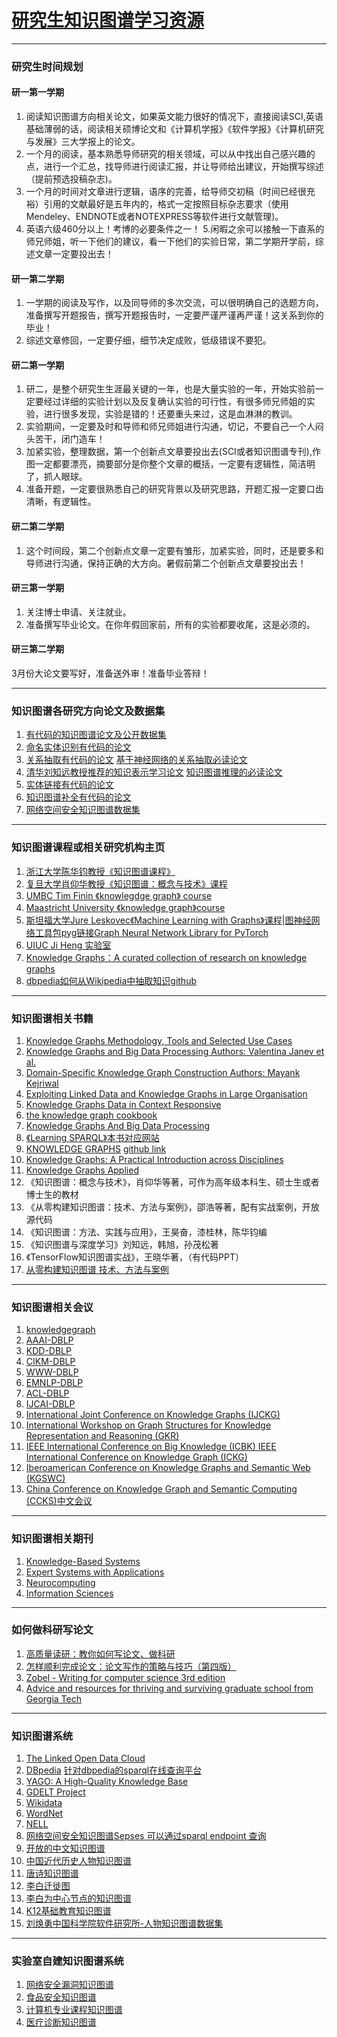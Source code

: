 # [研究生知识图谱学习资源](https://github.com/cxcygzs/Learning_Resources/edit/main/README.md)

---
### 研究生时间规划
####  研一第一学期
1. 阅读知识图谱方向相关论文，如果英文能力很好的情况下，直接阅读SCI,英语基础薄弱的话，阅读相关硕博论文和《计算机学报》《软件学报》《计算机研究与发展》三大学报上的论文。
2. 一个月的阅读，基本熟悉导师研究的相关领域，可以从中找出自己感兴趣的点，进行一个汇总，找导师进行阅读汇报，并让导师给出建议，开始撰写综述（提前预选投稿杂志)。
3. 一个月的时间对文章进行逻辑，语序的完善，给导师交初稿（时间已经很充裕）引用的文献最好是五年内的，格式一定按照目标杂志要求（使用Mendeley、ENDNOTE或者NOTEXPRESS等软件进行文献管理)。
4. 英语六级460分以上！考博的必要条件之一！
5.闲暇之余可以接触一下直系的师兄师姐，听一下他们的建议，看一下他们的实验日常，第二学期开学前，综述文章一定要投出去！
#### 研一第二学期
1. 一学期的阅读及写作，以及同导师的多次交流，可以很明确自己的选题方向，准备撰写开题报告，撰写开题报告时，一定要严谨严谨再严谨！这关系到你的毕业！
2. 综述文章修回，一定要仔细，细节决定成败，低级错误不要犯。
#### 研二第一学期
1. 研二，是整个研究生生涯最关键的一年，也是大量实验的一年，开始实验前一定要经过详细的实验计划以及反复确认实验的可行性，有很多师兄师姐的实验，进行很多发现，实验是错的！还要重头来过，这是血淋淋的教训。
2. 实验期间，一定要及时和导师和师兄师姐进行沟通，切记，不要自己一个人闷头苦干，闭门造车！
3. 加紧实验，整理数据，第一个创新点文章要投出去(SCI或者知识图谱专刊),作图一定都要漂亮，摘要部分是你整个文章的概括，一定要有逻辑性，简洁明了，抓人眼球。
4. 准备开题，一定要很熟悉自己的研究背景以及研究思路，开题汇报一定要口齿清晰，有逻辑性。
#### 研二第二学期
1. 这个时间段，第二个创新点文章一定要有雏形，加紧实验，同时，还是要多和导师进行沟通，保持正确的大方向。暑假前第二个创新点文章要投出去！
#### 研三第一学期
1. 关注博士申请、关注就业。
2. 准备撰写毕业论文。在你年假回家前，所有的实验都要收尾，这是必须的。
#### 研三第二学期
3月份大论文要写好，准备送外审！准备毕业答辩！

---
### 知识图谱各研究方向论文及数据集
1. [有代码的知识图谱论文及公开数据集](https://paperswithcode.com/task/knowledge-graphs)
2. [命名实体识别有代码的论文](https://paperswithcode.com/task/cg)
3. [关系抽取有代码的论文](https://paperswithcode.com/task/relation-extraction) [基于神经网络的关系抽取必读论文](https://github.com/thunlp/NREPapers) 
4. [清华刘知远教授推荐的知识表示学习论文](https://github.com/thunlp/KRLPapers) [知识图谱推理的必读论文](https://github.com/THU-KEG/Knowledge_Graph_Reasoning_Papers)
5. [实体链接有代码的论文](https://paperswithcode.com/task/entity-linking)
6. [知识图谱补全有代码的论文](https://paperswithcode.com/task/knowledge-graph-completion) 
7. [网络空间安全知识图谱数据集](https://sepses.ifs.tuwien.ac.at/dumps/) 
---
### 知识图谱课程或相关研究机构主页
1. [浙江大学陈华钧教授《知识图谱课程》](https://person.zju.edu.cn/huajun)
2. [复旦大学肖仰华教授《知识图谱：概念与技术》课程](http://kw.fudan.edu.cn/workshop/kgbook)
3. [UMBC 	Tim Finin 《knowlegdge graph》 course](https://redirect.cs.umbc.edu/courses/graduate/691/fall22/kg/)
4. [Maastricht University 《knowledge graph》course](https://github.com/MaastrichtU-IDS/building-and-mining-knowledge-graphs-course-materials)
5. [斯坦福大学Jure Leskovec《Machine Learning with Graphs》课程](http://web.stanford.edu/class/cs224w/index.html)|[图神经网络工具包pyg链接Graph Neural Network Library for PyTorch](https://github.com/pyg-team/pytorch_geometric)
6. [UIUC Ji Heng 实验室](http://blender.cs.illinois.edu/publications/)
7. [Knowledge Graphs：A curated collection of research on knowledge graphs](https://shaoxiongji.github.io/knowledge-graphs/)
8. [dbpedia如何从Wikipedia中抽取知识github](https://github.com/dbpedia/)
---
### 知识图谱相关书籍
1. [Knowledge Graphs Methodology, Tools and Selected Use Cases](https://github.com/cxcygzs/Learning_Resources/files/10046420/Knowledge.Graphs.Methodology.Tools.and.Selected.Use.Cases.pdf)
2. [Knowledge Graphs and Big Data Processing Authors: Valentina Janev et al.](https://library.oapen.org/handle/20.500.12657/41294)
3. [Domain-Specific Knowledge Graph Construction Authors: Mayank Kejriwal](https://github.com/cxcygzs/Learning_Resources/files/10046123/Mayank_Kejriwal._Domain-Specific_Knowledge_Graph.pdf)
4. [Exploiting Linked Data and Knowledge Graphs in Large Organisation](https://github.com/cxcygzs/Learning_Resources/files/10046439/Exploiting.Linked.Data.and.Knowledge.Graphs.in.Large.Organisation.pdf)
5. [Knowledge Graphs Data in Context Responsive](https://github.com/cxcygzs/Learning_Resources/files/10046440/Knowledge_Graphs_Data_in_Context_Responsive.pdf)
6. [the knowledge graph cookbook](https://github.com/cxcygzs/Learning_Resources/files/10046442/the-knowledge-graph-cookbook.pdf)
7. [Knowledge Graphs And Big Data Processing](https://github.com/cxcygzs/Learning_Resources/files/10046447/Book_Knowledge.Graphs.And.Big.Data.Processing.pdf)
8. [《Learning SPARQL》本书对应网站](http://learningsparql.com/2ndeditionexamples/index.html)
9. [KNOWLEDGE GRAPHS](https://kgbook.org/) [github link](https://github.com/Knowledge-Graphs-Book/HTML-Book/)
10. [Knowledge Graphs: A Practical Introduction across Disciplines](https://usc-isi-i2.github.io/ASONAM2020Tutorial/2020-12-asonam-tutorial-KG.pdf)
11. [Knowledge Graphs Applied ](https://www.manning.com/books/knowledge-graphs-applied)
12. 《知识图谱：概念与技术》，肖仰华等著，可作为高年级本科生、硕士生或者博士生的教材
13. 《从零构建知识图谱：技术、方法与案例》，邵浩等著，配有实战案例，开放源代码
14. 《知识图谱：方法、实践与应用》，王昊奋，漆桂林，陈华钧编
15. 《知识图谱与深度学习》刘知远，韩旭，孙茂松著
16. 《TensorFlow知识图谱实战》，王晓华著，（有代码PPT）
17. [从零构建知识图谱 技术、方法与案例](https://github.com/cxcygzs/Learning_Resources/files/10049088/default.pdf)


---

### 知识图谱相关会议
1. [knowledgegraph](https://www.knowledgegraph.tech/)
2. [AAAI-DBLP](https://dblp.uni-trier.de/search?q=knowledge%20graph%20streamid%3Aconf%2Faaai%3A)
3. [KDD-DBLP](https://dblp.uni-trier.de/search?q=knowledge%20graph%20streamid%3Aconf%2Fkdd%3A)
4. [CIKM-DBLP](https://dblp.uni-trier.de/search?q=knowledge%20graph%20streamid%3Aconf%2Fcikm%3A)
5. [WWW-DBLP](https://dblp.uni-trier.de/search?q=knowledge%20graph%20streamid%3Aconf%2Fwww%3A)
6. [EMNLP-DBLP](https://dblp.uni-trier.de/search?q=knowledge%20graph%20streamid%3Aconf%2Femnlp%3A)
7. [ACL-DBLP](https://dblp.uni-trier.de/search?q=knowledge%20graph%20streamid%3Aconf%2Facl%3A)
8. [IJCAI-DBLP](https://dblp.uni-trier.de/search?q=knowledge%20graph%20streamid%3Aconf%2Fijcai%3A)
9. [International Joint Conference on Knowledge Graphs (IJCKG)](https://dblp.uni-trier.de/db/conf/jist/index.html)
10. [International Workshop on Graph Structures for Knowledge Representation and Reasoning (GKR)](https://dblp.uni-trier.de/db/conf/gkr/index.html)
11. [IEEE International Conference on Big Knowledge (ICBK) IEEE International Conference on Knowledge Graph (ICKG)](https://dblp.uni-trier.de/db/conf/icbk/index.html)
12. [Iberoamerican Conference on Knowledge Graphs and Semantic Web (KGSWC) ](https://dblp.uni-trier.de/db/conf/kgswc/index.html)
13. [China Conference on Knowledge Graph and Semantic Computing (CCKS)中文会议 ](https://dblp.uni-trier.de/db/conf/ccks/index.html)
---
### 知识图谱相关期刊
1. [Knowledge-Based Systems](https://dblp.uni-trier.de/search?q=knowledge%20graph%20streamid%3Ajournals%2Fkbs%3A)
2. [Expert Systems with Applications](https://dblp.uni-trier.de/search?q=knowledge%20graph%20streamid%3Ajournals%2Feswa%3A)
3. [Neurocomputing](https://dblp.uni-trier.de/search?q=knowledge%20graph%20streamid%3Ajournals%2Fijon%3A)
4. [Information Sciences](https://dblp.uni-trier.de/search?q=knowledge%20graph%20streamid%3Ajournals%2Fisci%3A)
---
### 如何做科研写论文
1. [高质量读研：教你如何写论文、做科研](https://www.dedao.cn/ebook/detail?id=BpM1nLOerPa1XOp27zqQ8KGR56loVWrZejWdLygv94jYmnENDxAMZJBkbNzEblgQ)
2. [怎样顺利完成论文：论文写作的策略与技巧（第四版）](https://www.dedao.cn/ebook/detail?id=V5R16yPmaYOMqGRAv82jkX4KDe175w7Geawrbx6pNgznl9VZPLJQyEBodb89mqoO)
3. [Zobel - Writing for computer science 3rd edition](https://github.com/cxcygzs/Learning_Resources/files/10046946/Zobel.-.Writing.for.computer.science.3rd.edition.-.pdf)
4. [Advice and resources for thriving and surviving graduate school from Georgia Tech](https://github.com/poloclub/awesome-grad-school)

---
### 知识图谱系统
1. [The Linked Open Data Cloud](https://lod-cloud.net/)
2. [DBpedia](https://www.dbpedia.org/)         [针对dbpedia的sparql在线查询平台](https://yasgui.triply.cc/)
3. [YAGO: A High-Quality Knowledge Base](https://yago-knowledge.org/)
4. [GDELT Project](https://www.gdeltproject.org/)
5. [Wikidata](https://www.wikidata.org/wiki/Wikidata:Main_Page)
6. [WordNet](https://wordnet.princeton.edu/)
7. [NELL](https://www.cmu.edu/homepage/computing/2010/fall/nell-computer-that-learns.shtml)
8. [网络空间安全知识图谱Sepses 可以通过sparql endpoint 查询](https://sepses.ifs.tuwien.ac.at/sparql) 
9. [开放的中文知识图谱](http://www.openkg.cn/)
10. [中国近代历史人物知识图谱](http://www.zjuwtx.work/project/kg/intro/)
11. [唐诗知识图谱](http://tsby.e.bnu.edu.cn/)
12. [李白迁徙图](http://tsby.e.bnu.edu.cn/web/sc/home/migration?id=5CCA4A88-32BF-4E53-A046-F83C6FBE8AB4)
13. [李白为中心节点的知识图谱](http://tsby.e.bnu.edu.cn/web/sc/home/poet-visual?id=5cca4a88-32bf-4e53-a046-f83c6fbe8ab4)
14. [K12基础教育知识图谱](https://edukg.cn/)
15. [刘焕勇中国科学院软件研究所-人物知识图谱数据集](https://github.com/liuhuanyong/PersonRelationKnowledgeGraph)
---
### 实验室自建知识图谱系统
1. [网络安全漏洞知识图谱](http://124.222.11.46:8082/index)
2. [食品安全知识图谱](http://124.222.11.46:8081/login/)
3. [计算机专业课程知识图谱](http://124.222.11.46:8002/)
4. [医疗诊断知识图谱](http://124.222.11.46:5200/)

